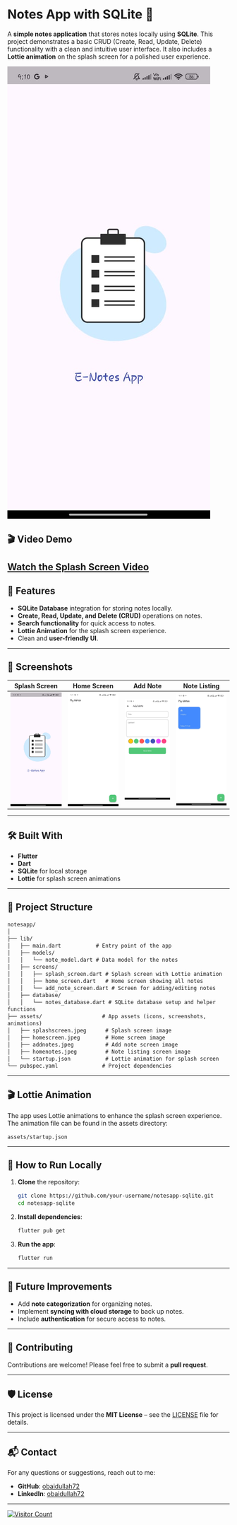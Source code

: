 # Notes App with SQLite 📝

A **simple notes application** that stores notes locally using **SQLite**. This project demonstrates a basic CRUD (Create, Read, Update, Delete) functionality with a clean and intuitive user interface. It also includes a **Lottie animation** on the splash screen for a polished user experience.

![Splash Screen Animation](assets/splashscreen.jpeg)

## 🎬 Video Demo
[Watch the Splash Screen Video](assets/splashscreen.mp4)
---

## 🚀 Features
- **SQLite Database** integration for storing notes locally.
- **Create, Read, Update, and Delete (CRUD)** operations on notes.
- **Search functionality** for quick access to notes.
- **Lottie Animation** for the splash screen experience.
- Clean and **user-friendly UI**.

---

## 📸 Screenshots

| Splash Screen      | Home Screen       | Add Note       | Note Listing    |
|--------------------|-------------------|----------------|-----------------|
| ![Splash Screen](assets/splashscreen.jpeg) | ![Home Screen](assets/homescreen.jpeg) | ![Add Note](assets/addnotes.jpeg) | ![Home Notes](assets/homenotes.jpeg) |

---

## 🛠️ Built With
- **Flutter**  
- **Dart**  
- **SQLite** for local storage  
- **Lottie** for splash screen animations  

---

## 📂 Project Structure
```plaintext
notesapp/
│
├── lib/
│   ├── main.dart           # Entry point of the app
│   ├── models/
│   │   └── note_model.dart # Data model for the notes
│   ├── screens/
│   │   ├── splash_screen.dart # Splash screen with Lottie animation
│   │   ├── home_screen.dart   # Home screen showing all notes
│   │   └── add_note_screen.dart # Screen for adding/editing notes
│   ├── database/
│   │   └── notes_database.dart # SQLite database setup and helper functions
├── assets/                   # App assets (icons, screenshots, animations)
│   ├── splashscreen.jpeg      # Splash screen image
│   ├── homescreen.jpeg        # Home screen image
│   ├── addnotes.jpeg          # Add note screen image
│   ├── homenotes.jpeg         # Note listing screen image
│   └── startup.json           # Lottie animation for splash screen
└── pubspec.yaml              # Project dependencies
```

---

## 🎬 Lottie Animation

The app uses Lottie animations to enhance the splash screen experience. The animation file can be found in the assets directory:

```plaintext
assets/startup.json
```

---

## 🚀 How to Run Locally
1. **Clone** the repository:
   ```bash
   git clone https://github.com/your-username/notesapp-sqlite.git
   cd notesapp-sqlite
   ```

2. **Install dependencies**:
   ```bash
   flutter pub get
   ```

3. **Run the app**:
   ```bash
   flutter run
   ```

---

## 🌟 Future Improvements
- Add **note categorization** for organizing notes.
- Implement **syncing with cloud storage** to back up notes.
- Include **authentication** for secure access to notes.

---

## 🤝 Contributing
Contributions are welcome! Please feel free to submit a **pull request**.

---

## 🛡️ License
This project is licensed under the **MIT License** – see the [LICENSE](LICENSE) file for details.

---

## 📬 Contact
For any questions or suggestions, reach out to me:

- **GitHub**: [obaidullah72](https://github.com/obaidullah72/)
- **LinkedIn**: [obaidullah72](https://www.linkedin.com/in/obaidullah72/)

---

[![Visitor Count](https://visitcount.itsvg.in/api?id=obaidullah72&label=Profile%20Views&color=1&icon=5&pretty=true)](https://visitcount.itsvg.in)
